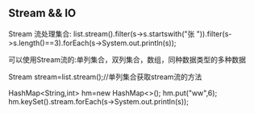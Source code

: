 ## Stream && IO
Stream 流处理集合: list.stream().filter(s->s.startswith("张 ")).filter(s->s.length()==3).forEach(s->System.out.println(s));

可以使用Stream流的:单列集合，双列集合，数组，同种数据类型的多种数据

Stream<String> stream=list.stream();//单列集合获取stream流的方法
  
HashMap<String,int> hm=new HashMap<>();
hm.put("ww",6);
hm.keySet().stream.forEach(s->System.out.println(s));
